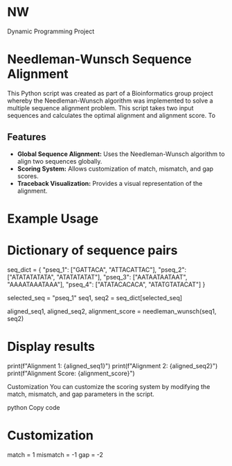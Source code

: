 # NW
Dynamic Programming Project
# Needleman-Wunsch Sequence Alignment

This Python script was created as part of a Bioinformatics group project whereby the Needleman-Wunsch algorithm was implemented to solve a multiple sequence alignment problem. 
This script takes two input sequences and calculates the optimal alignment and alignment score. To 

## Features

- **Global Sequence Alignment:** Uses the Needleman-Wunsch algorithm to align two sequences globally.
- **Scoring System:** Allows customization of match, mismatch, and gap scores.
- **Traceback Visualization:** Provides a visual representation of the alignment.

# Example Usage
# Dictionary of sequence pairs
seq_dict = {
    "pseq_1": ["GATTACA", "ATTACATTAC"],
    "pseq_2": ["ATATATATATA", "ATATATATAT"],
    "pseq_3": ["AATAATAATAAT", "AAAATAAATAAA"],
    "pseq_4": ["ATATACACACA", "ATATGTATACAT"]
}

selected_seq = "pseq_1"
seq1, seq2 = seq_dict[selected_seq]

aligned_seq1, aligned_seq2, alignment_score = needleman_wunsch(seq1, seq2)

# Display results
print(f"Alignment 1: {aligned_seq1}")
print(f"Alignment 2: {aligned_seq2}")
print(f"Alignment Score: {alignment_score}")

Customization
You can customize the scoring system by modifying the match, mismatch, and gap parameters in the script.

python
Copy code
# Customization
match = 1
mismatch = -1
gap = -2
